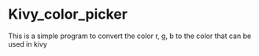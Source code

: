 # Kivy_color_picker


This is a simple program to convert the color r, g, b to the color that can be used in kivy
